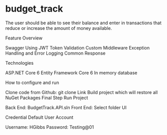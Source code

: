 # budget_track
The user should be able to see their balance and enter in transactions that reduce or increase the amount of money available.


Feature Overview

Swagger
Using JWT Token
Validation
Custom Middleware
Exception Handling and Error Logging
Common Response

Technologies

ASP.NET Core 6
Entity Framework Core 6
In memory database

How to configure and run

Clone code from Github: git clone Link
Build project which will restore all NuGet Packages
Final Step Run Project

Back End: BudgetTrack.API.sln
Front End: Select folder UI

Credential
Default User Account

Username: HGibbs
Password: Testing@01

